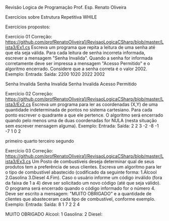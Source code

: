Revisão Logica de Programação
Prof. Esp. Renato Oliveira

Exercícios sobre Estrutura Repetitiva WHILE

Exercícios propostos:

Exercício 01
Correção: https://github.com/profRenatoOliveira1/RevisaoLogicaCSharp/blob/master/Lista3/Ex1.cs
Escreva um programa que repita a leitura de uma senha até que ela seja válida. Para cada leitura de senha
incorreta informada, escrever a mensagem "Senha Invalida". Quando a senha for informada corretamente deve ser
impressa a mensagem "Acesso Permitido" e o algoritmo encerrado. Considere que a senha correta é o valor 2002.
Exemplo:
Entrada: Saída:
2200
1020
2022
2002

Senha Invalida
Senha Invalida
Senha Invalida
Acesso Permitido

Exercício 02
Correção: https://github.com/profRenatoOliveira1/RevisaoLogicaCSharp/blob/master/Lista3/Ex2.cs
Escreva um programa para ler as coordenadas (X,Y) de uma quantidade indeterminada de pontos no sistema
cartesiano. Para cada ponto escrever o quadrante a que ele pertence. O algoritmo será encerrado quando pelo
menos uma de duas coordenadas for NULA (nesta situação sem escrever mensagem alguma).
Exemplo:
Entrada: Saída:
2 2
3 -2
-8 -1
-7 1
0 2

primeiro
quarto
terceiro
segundo

Exercício 03
Correção: https://github.com/profRenatoOliveira1/RevisaoLogicaCSharp/blob/master/Lista3/Ex3.cs
Um Posto de combustíveis deseja determinar qual de seus produtos tem a preferência de seus clientes. Escreva
um algoritmo para ler o tipo de combustível abastecido (codificado da seguinte forma: 1.Álcool 2.Gasolina 3.Diesel
4.Fim). Caso o usuário informe um código inválido (fora da faixa de 1 a 4) deve ser solicitado um novo código (até
que seja válido). O programa será encerrado quando o código informado for o número 4. Deve ser escrito a
mensagem: "MUITO OBRIGADO" e a quantidade de clientes que abasteceram cada tipo de combustível, conforme
exemplo.
Exemplo:
Entrada: Saída:
8
1
7
2
2
4

MUITO OBRIGADO
Alcool: 1
Gasolina: 2
Diesel:
